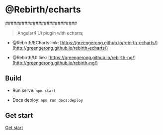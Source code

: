 # @Rebirth/echarts
##########################
> Angular4 UI plugin with echarts;

* @Rebirth/ECharts link: [https://greengerong.github.io/rebirth-echarts/](http://greengerong.github.io/rebirth-echarts/)

* @Rebirth/UI link: [https://greengerong.github.io/rebirth-ng/](http://greengerong.github.io/rebirth-ng/)


## Build

* Run serve: `npm start`

* Docs deploy: `npm run docs:deploy`

## Get start

 [Get start](./src/app/exports)

